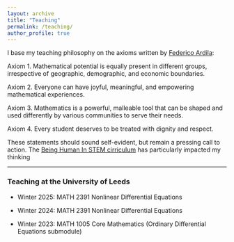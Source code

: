 ```yaml
---
layout: archive
title: "Teaching"
permalink: /teaching/
author_profile: true
---
```


I base my teaching philosophy on the axioms written by [Federico Ardila](https://www.ams.org/publications/journals/notices/201610/rnoti-p1164.pdf):

Axiom 1. Mathematical potential is equally present in different groups, irrespective of geographic, demographic, and economic boundaries.

Axiom 2. Everyone can have joyful, meaningful, and empowering mathematical experiences.

Axiom 3. Mathematics is a powerful, malleable tool that can be shaped and used differently by various communities to serve their needs.

Axiom 4. Every student deserves to be treated with dignity and respect.

These statements should sound self-evident, but remain a pressing call to action. The [Being Human In STEM cirriculum](https://www.beinghumaninstem.com/readings.html)
 has particularly impacted my thinking

---
### Teaching at the University of Leeds

- Winter 2025: MATH 2391 Nonlinear Differential Equations

- Winter 2024: MATH 2391 Nonlinear Differential Equations

- Winter 2023: MATH 1005 Core Mathematics (Ordinary Differential Equations submodule)
